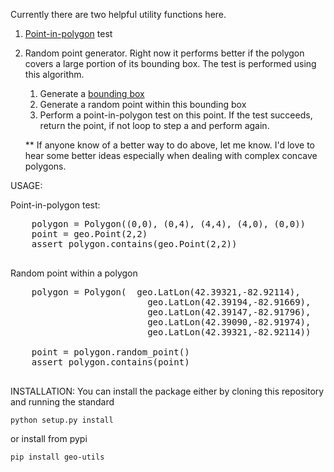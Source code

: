 Currently there are two helpful utility functions here.

1.  [Point-in-polygon](http://en.wikipedia.org/wiki/Point_in_polygon) test
2.  Random point generator.  Right now it performs better if the polygon
    covers a large portion of its bounding box.  The test is performed using
    this algorithm.
    
    1.  Generate a [bounding box](http://en.wikipedia.org/wiki/Minimum_bounding_rectangle)
    2.  Generate a random point within this bounding box
    3.  Perform a point-in-polygon test on this point.  If the test succeeds, return the point,
        if not loop to step a and perform again.
        
    \*\* If anyone know of a better way to do above, let me know.  I'd love to hear some better ideas
    especially when dealing with complex concave polygons.
    

USAGE:
  
  Point-in-polygon test:
  
  <pre>
    polygon = Polygon((0,0), (0,4), (4,4), (4,0), (0,0))
    point = geo.Point(2,2)
    assert polygon.contains(geo.Point(2,2))
  </pre>
  
  Random point within a polygon
  
  <pre>
    polygon = Polygon(  geo.LatLon(42.39321,-82.92114),
                          geo.LatLon(42.39194,-82.91669),
                          geo.LatLon(42.39147,-82.91796),
                          geo.LatLon(42.39090,-82.91974),
                          geo.LatLon(42.39321,-82.92114))

    point = polygon.random_point()
    assert polygon.contains(point)
  </pre>
  
  
INSTALLATION:
  You can install the package either by cloning this repository and running the standard
  
    python setup.py install
    
  or install from pypi
  
    pip install geo-utils